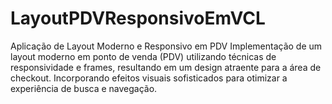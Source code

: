# LayoutPDVResponsivoEmVCL
 Aplicação de Layout Moderno e Responsivo em PDV  Implementação de um layout moderno em ponto de venda (PDV) utilizando técnicas de responsividade e frames, resultando em um design atraente para a área de checkout. Incorporando efeitos visuais sofisticados para otimizar a experiência de busca e navegação.
